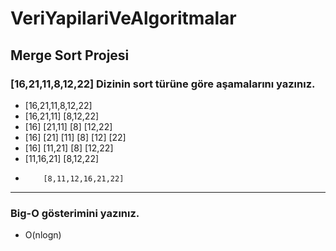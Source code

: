 # VeriYapilariVeAlgoritmalar

## Merge Sort Projesi

### [16,21,11,8,12,22] Dizinin sort türüne göre aşamalarını yazınız.

* [16,21,11,8,12,22]
* [16,21,11]              [8,12,22]        
* [16]    [21,11]         [8]    [12,22]     
* [16]   [21] [11]        [8]   [12] [22]    
* [16]    [11,21]         [8]    [12,22]   
* [11,16,21]              [8,12,22]
*         [8,11,12,16,21,22]
---

### Big-O gösterimini yazınız.

* O(nlogn)


